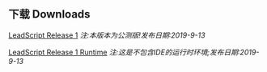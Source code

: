 ## 下载 Downloads

[LeadScript Release 1](/downloads/201909/LeadScriptRelease1.rar)
<em>注:本版本为公测版!发布日期:2019-9-13</em>

[LeadScript Release 1 Runtime](/downloads/201909/LeadScriptRelease1Runtime.rar)
<em>注:这是不包含IDE的运行时环境;发布日期:2019-9-13</em>
